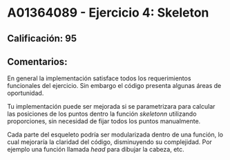 # A01364089 - Ejercicio 4: Skeleton

## **Calificación**: 95

## **Comentarios**:

En general la implementación satisface todos los requerimientos funcionales del ejercicio. Sin embargo el código presenta algunas áreas de oportunidad.

Tu implementación puede ser mejorada si se parametrizara para calcular las posiciones de los puntos dentro  la función *skeletonn* utilizando proporciones, sin necesidad de fijar todos los puntos manualmente.

Cada parte del esqueleto podría ser modularizada dentro de una función, lo cual mejoraría la claridad del código, disminuyendo su complejidad. Por ejemplo una función llamada *head* para dibujar la cabeza, etc.
